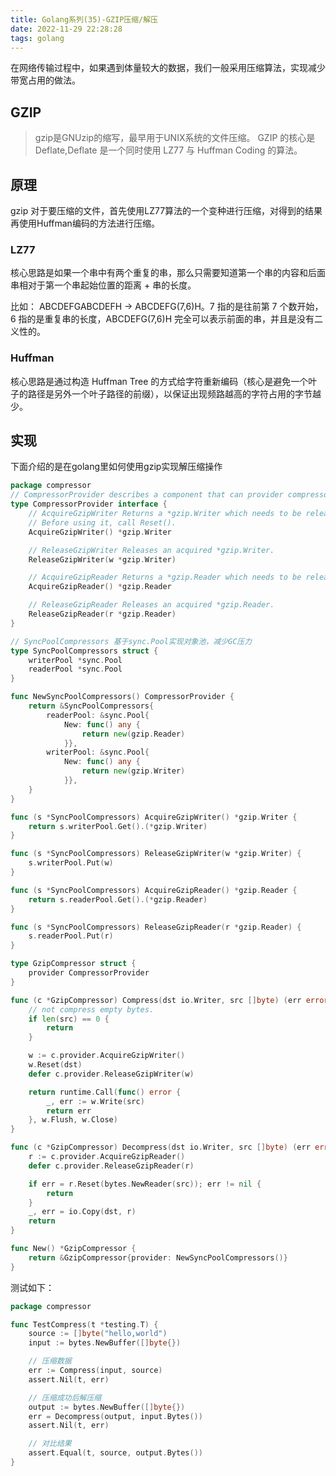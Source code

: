 ```yaml
---
title: Golang系列(35)-GZIP压缩/解压
date: 2022-11-29 22:28:28
tags: golang
---
```


在网络传输过程中，如果遇到体量较大的数据，我们一般采用压缩算法，实现减少带宽占用的做法。

## GZIP
>gzip是GNUzip的缩写，最早用于UNIX系统的文件压缩。
GZIP 的核心是 Deflate,Deflate 是一个同时使用 LZ77 与 Huffman Coding 的算法。

## 原理
gzip 对于要压缩的文件，首先使用LZ77算法的一个变种进行压缩，对得到的结果再使用Huffman编码的方法进行压缩。
### LZ77
核心思路是如果一个串中有两个重复的串，那么只需要知道第一个串的内容和后面串相对于第一个串起始位置的距离 + 串的长度。

比如： ABCDEFGABCDEFH → ABCDEFG(7,6)H。7 指的是往前第 7 个数开始，6 指的是重复串的长度，ABCDEFG(7,6)H 完全可以表示前面的串，并且是没有二义性的。

### Huffman
核心思路是通过构造 Huffman Tree 的方式给字符重新编码（核心是避免一个叶子的路径是另外一个叶子路径的前缀），以保证出现频路越高的字符占用的字节越少。

## 实现
下面介绍的是在golang里如何使用gzip实现解压缩操作
<!--more-->

```go
package compressor
// CompressorProvider describes a component that can provider compressors for the std methods.
type CompressorProvider interface {
	// AcquireGzipWriter Returns a *gzip.Writer which needs to be released later.
	// Before using it, call Reset().
	AcquireGzipWriter() *gzip.Writer

	// ReleaseGzipWriter Releases an acquired *gzip.Writer.
	ReleaseGzipWriter(w *gzip.Writer)

	// AcquireGzipReader Returns a *gzip.Reader which needs to be released later.
	AcquireGzipReader() *gzip.Reader

	// ReleaseGzipReader Releases an acquired *gzip.Reader.
	ReleaseGzipReader(r *gzip.Reader)
}

// SyncPoolCompressors 基于sync.Pool实现对象池，减少GC压力
type SyncPoolCompressors struct {
	writerPool *sync.Pool
	readerPool *sync.Pool
}

func NewSyncPoolCompressors() CompressorProvider {
	return &SyncPoolCompressors{
		readerPool: &sync.Pool{
			New: func() any {
				return new(gzip.Reader)
			}},
		writerPool: &sync.Pool{
			New: func() any {
				return new(gzip.Writer)
			}},
	}
}

func (s *SyncPoolCompressors) AcquireGzipWriter() *gzip.Writer {
	return s.writerPool.Get().(*gzip.Writer)
}

func (s *SyncPoolCompressors) ReleaseGzipWriter(w *gzip.Writer) {
	s.writerPool.Put(w)
}

func (s *SyncPoolCompressors) AcquireGzipReader() *gzip.Reader {
	return s.readerPool.Get().(*gzip.Reader)
}

func (s *SyncPoolCompressors) ReleaseGzipReader(r *gzip.Reader) {
	s.readerPool.Put(r)
}

type GzipCompressor struct {
	provider CompressorProvider
}

func (c *GzipCompressor) Compress(dst io.Writer, src []byte) (err error) {
	// not compress empty bytes.
	if len(src) == 0 {
		return
	}

	w := c.provider.AcquireGzipWriter()
	w.Reset(dst)
	defer c.provider.ReleaseGzipWriter(w)

	return runtime.Call(func() error {
		_, err := w.Write(src)
		return err
	}, w.Flush, w.Close)
}

func (c *GzipCompressor) Decompress(dst io.Writer, src []byte) (err error) {
	r := c.provider.AcquireGzipReader()
	defer c.provider.ReleaseGzipReader(r)

	if err = r.Reset(bytes.NewReader(src)); err != nil {
		return
	}
	_, err = io.Copy(dst, r)
	return
}

func New() *GzipCompressor {
	return &GzipCompressor{provider: NewSyncPoolCompressors()}
}
```

测试如下：
```go
package compressor

func TestCompress(t *testing.T) {
	source := []byte("hello,world")
	input := bytes.NewBuffer([]byte{})

	// 压缩数据
	err := Compress(input, source)
	assert.Nil(t, err)

	// 压缩成功后解压缩
	output := bytes.NewBuffer([]byte{})
	err = Decompress(output, input.Bytes())
	assert.Nil(t, err)

	// 对比结果
	assert.Equal(t, source, output.Bytes())
}
```

